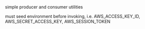 simple producer and consumer utilities 

must seed environment before invoking, i.e. AWS_ACCESS_KEY_ID, AWS_SECRET_ACCESS_KEY, AWS_SESSION_TOKEN

